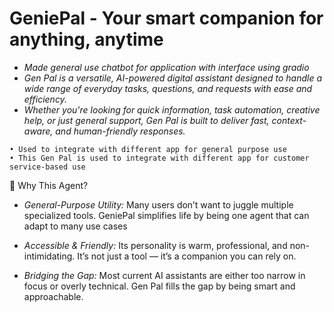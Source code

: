 # GeniePal - Your smart companion for anything, anytime


- *Made general use chatbot for application with interface using gradio*
- *Gen Pal is a versatile, AI-powered digital assistant designed to handle a wide range of everyday tasks, questions, and requests with ease and efficiency.*
- *Whether you're looking for quick information, task automation, creative help, or just general support, Gen Pal is built to deliver fast, context-aware, and human-friendly responses.*

 ```
• Used to integrate with different app for general purpose use 
 • This Gen Pal is used to integrate with different app for customer
 service-based use 
```
🤖 Why This Agent?

- *General-Purpose Utility:*
  Many users don’t want to juggle multiple specialized tools. GeniePal simplifies life by being one agent that can adapt to many use cases

- *Accessible & Friendly:*
  Its personality is warm, professional, and non-intimidating. It’s not just a tool — it’s a companion you can rely on.

- *Bridging the Gap:*
  Most current AI assistants are either too narrow in focus or overly technical. Gen Pal fills the gap by being smart and approachable.

